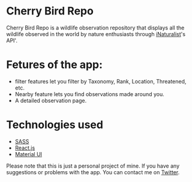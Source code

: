 # Cherry Bird Repo

Cherry Bird Repo is a wildlife observation repository that displays all the wildlife observed in the world by nature enthusiasts through [iNaturalist](http://inaturalist.org/)'s API'.

# Fetures of the app:

- filter features let you filter by Taxonomy, Rank, Location, Threatened, etc.
- Nearby feature lets you find observations made around you.
- A detailed observation page.

# Technologies used

- [SASS](https://sass-lang.com/)
- [React.js](https://reactjs.org/)
- [Material UI](https://mui.com/)

Please note that this is just a personal project of mine. If you have any suggestions or problems with the app. You can contact me on [Twitter](http://twiter.com/HyphenFrox).
